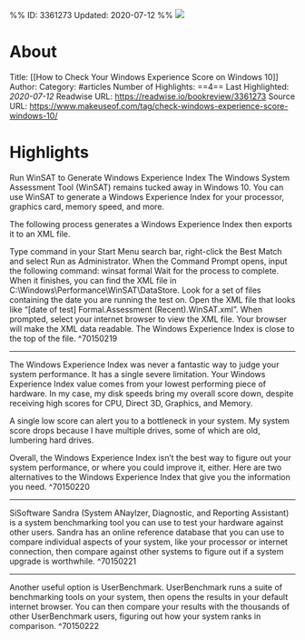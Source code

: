 %%
ID: 3361273
Updated: 2020-07-12
%%
![](https://readwise-assets.s3.amazonaws.com/static/images/article1.be68295a7e40.png)

# About
Title: [[How to Check Your Windows Experience Score on Windows 10]]
Author: 
Category: #articles
Number of Highlights: ==4==
Last Highlighted: *2020-07-12*
Readwise URL: https://readwise.io/bookreview/3361273
Source URL: https://www.makeuseof.com/tag/check-windows-experience-score-windows-10/


# Highlights 
Run WinSAT to Generate Windows Experience Index
The Windows System Assessment Tool (WinSAT) remains tucked away in Windows 10. You can use WinSAT to generate a Windows Experience Index for your processor, graphics card, memory speed, and more.

The following process generates a Windows Experience Index then exports it to an XML file.

Type command in your Start Menu search bar, right-click the Best Match and select Run as Administrator.
When the Command Prompt opens, input the following command: winsat formal
Wait for the process to complete. When it finishes, you can find the XML file in C:\Windows\Performance\WinSAT\DataStore.
Look for a set of files containing the date you are running the test on. Open the XML file that looks like “[date of test] Formal.Assessment (Recent).WinSAT.xml”.
When prompted, select your internet browser to view the XML file. Your browser will make the XML data readable.
The Windows Experience Index is close to the top of the file.  ^70150219

---

The Windows Experience Index was never a fantastic way to judge your system performance. It has a single severe limitation. Your Windows Experience Index value comes from your lowest performing piece of hardware. In my case, my disk speeds bring my overall score down, despite receiving high scores for CPU, Direct 3D, Graphics, and Memory.

A single low score can alert you to a bottleneck in your system. My system score drops because I have multiple drives, some of which are old, lumbering hard drives.

Overall, the Windows Experience Index isn’t the best way to figure out your system performance, or where you could improve it, either. Here are two alternatives to the Windows Experience Index that give you the information you need.  ^70150220

---

SiSoftware Sandra (System ANaylzer, Diagnostic, and Reporting Assistant) is a system benchmarking tool you can use to test your hardware against other users. Sandra has an online reference database that you can use to compare individual aspects of your system, like your processor or internet connection, then compare against other systems to figure out if a system upgrade is worthwhile.  ^70150221

---

Another useful option is UserBenchmark. UserBenchmark runs a suite of benchmarking tools on your system, then opens the results in your default internet browser. You can then compare your results with the thousands of other UserBenchmark users, figuring out how your system ranks in comparison.  ^70150222

